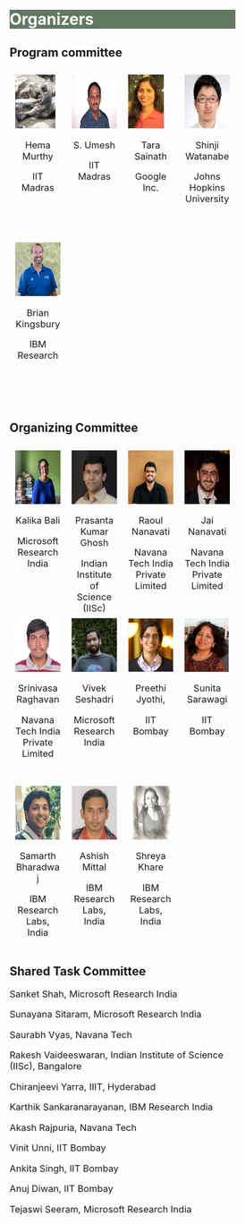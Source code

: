 <style>
* {
  box-sizing: border-box;
}

/* Create four equal columns that floats next to each other */
.column {
  float: left;
  width: 25%;
  padding: 10px;
  height: 300px; /* Should be removed. Only for demonstration */
}

/* Clear floats after the columns */
.row:after {
  content: "";
  display: table;
  clear: both;
}
</style>


<br>
<br>
<div class="widewrapper pagetitle">
  <div class="container" style="background-color:#617863">
    <h1 style="color:white;">Organizers</h1>
  </div>
</div>
<h2> Program committee </h2>


<div class="container">
    <div class="row">
        <div class="column">
            <img style="height: 96px; width:auto"  src="./assets/img/persons/hema_murthy.jpg">
            <p style="font-size:16.5px;text-align:center">Hema Murthy</p>
            <p style="font-size:16.5px;text-align:center">IIT Madras</p>
        </div>
        <div class="column">
            <img style="height: 96px; width:auto"  src="./assets/img/persons/s_umesh.jpg">
            <p style="font-size:16.5px;text-align:center">S. Umesh</p>
            <p style="font-size:16.5px;text-align:center">IIT Madras</p>
        </div>
        <div class="column">
            <img style="height: 96px; width:auto"  src="./assets/img/persons/tara_sainath.jpg">
            <p style="font-size:16.5px;text-align:center">Tara Sainath</p>
            <p style="font-size:16.5px;text-align:center">Google Inc.</p>
        </div>
        <div class="column">
            <img style="height: 96px; width:auto"  src="./assets/img/persons/shinji_watanabe.jpg">
            <p style="font-size:16.5px;text-align:center">Shinji Watanabe</p>
            <p style="font-size:16.5px;text-align:center">Johns Hopkins University</p>
        </div>
        <div class="column">
            <img style="height: 96px; width:auto"  src="./assets/img/persons/brian_kingsbury.jpg">
            <p style="font-size:16.5px;text-align:center">Brian Kingsbury</p>
            <p style="font-size:16.5px;text-align:center">IBM Research</p>
        </div>
    </div>
</div>



<h2> Organizing Committee </h2> 




<div class="container">
    <div class="row">
        <div class="column">
            <img style="height: 96px; width:auto"  src="./assets/img/persons/kalika_bali.jpg">
            <p style="font-size:16.5px;text-align:center">Kalika Bali</p>
            <p style="font-size:16.5px;text-align:center">Microsoft Research India</p>
        </div>
        <div class="column">
            <img style="height: 96px; width:auto"  src="./assets/img/persons/prasanta_ghosh.jpg">
            <p style="font-size:16.5px;text-align:center">Prasanta Kumar Ghosh</p>
            <p style="font-size:16.5px;text-align:center">Indian Institute of Science (IISc)</p>
        </div>
        <div class="column">
            <img style="height: 96px; width:auto"  src="./assets/img/persons/raoul_nanavati.jpg">
            <p style="font-size:16.5px;text-align:center">Raoul Nanavati</p>
            <p style="font-size:16.5px;text-align:center">Navana Tech India Private Limited</p>
        </div>
        <div class="column">
            <img style="height: 96px; width:auto"  src="./assets/img/persons/jai_nanavati.jpg">
            <p style="font-size:16.5px;text-align:center">Jai Nanavati</p>
            <p style="font-size:16.5px;text-align:center">Navana Tech India Private Limited</p>
        </div>
        <div class="column">
            <img style="height: 96px; width:auto"  src="./assets/img/persons/srinivasa_raghavan.jpg">
            <p style="font-size:16.5px;text-align:center">Srinivasa Raghavan</p>
            <p style="font-size:16.5px;text-align:center">Navana Tech India Private Limited</p>
        </div>
        <div class="column">
            <img style="height: 96px; width:auto"  src="./assets/img/persons/vivek_seshadri.jpg">
            <p style="font-size:16.5px;text-align:center">Vivek Seshadri</p>
            <p style="font-size:16.5px;text-align:center">Microsoft Research India</p>
        </div>
        <div class="column">
            <img style="height: 96px; width:auto"  src="./assets/img/persons/preethi_jyothi.png">
            <p style="font-size:16.5px;text-align:center">Preethi Jyothi,</p>
            <p style="font-size:16.5px;text-align:center">IIT Bombay</p>
        </div>
        <div class="column">
            <img style="height: 96px; width:auto"  src="./assets/img/persons/sunita_sarawagi.png">
            <p style="font-size:16.5px;text-align:center">Sunita Sarawagi</p>
            <p style="font-size:16.5px;text-align:center">IIT Bombay</p>
        </div>
        <div class="column">
            <img style="height: 96px; width:auto"  src="./assets/img/persons/samarth_bharadwaj.jpg">
            <p style="font-size:16.5px;text-align:center">Samarth Bharadwaj</p>
            <p style="font-size:16.5px;text-align:center">IBM Research Labs, India</p>
        </div>
        <div class="column">
            <img style="height: 96px; width:auto"  src="./assets/img/persons/ashish_mittal.jpg">
            <p style="font-size:16.5px;text-align:center">Ashish Mittal</p>
            <p style="font-size:16.5px;text-align:center">IBM Research Labs, India</p>
        </div>
        <div class="column">
            <img style="height: 96px; width:auto"  src="./assets/img/persons/shreya_khare.jpg">
            <p style="font-size:16.5px;text-align:center">Shreya Khare</p>
            <p style="font-size:16.5px;text-align:center">IBM Research Labs, India</p>
        </div>
    </div>
</div>


<h2>Shared Task Committee</h2>
<p style="font-size:16.5px">Sanket Shah, Microsoft Research India</p>
<p style="font-size:16.5px">Sunayana Sitaram, Microsoft Research India</p>
<p style="font-size:16.5px">Saurabh Vyas, Navana Tech</p>
<p style="font-size:16.5px">Rakesh Vaideeswaran, Indian Institute of Science (IISc), Bangalore</p>
<p style="font-size:16.5px">Chiranjeevi Yarra, IIIT, Hyderabad</p>
<p style="font-size:16.5px">Karthik Sankaranarayanan, IBM Research India</p> 
<p style="font-size:16.5px">Akash Rajpuria, Navana Tech</p> 
<p style="font-size:16.5px">Vinit Unni, IIT Bombay</p> 
<p style="font-size:16.5px">Ankita Singh, IIT Bombay</p> 
<p style="font-size:16.5px">Anuj Diwan, IIT Bombay</p> 
<p style="font-size:16.5px">Tejaswi Seeram, Microsoft Research India</p> 




